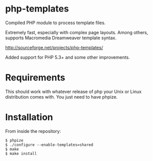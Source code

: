 # php-templates
Compiled PHP module to process template files.

Extremely fast, especially with complex page layouts.
Among others, supports Macromedia Dreamweaver template syntax.

http://sourceforge.net/projects/php-templates/

Added support for PHP 5.3+ and some other improvements.

Requirements
============
This should work with whatever release of php your Unix or Linux distribution comes with. You just need to have phpize.

Installation
============
From inside the repository:
```
$ phpize
$ ./configure --enable-templates=shared
$ make
$ make install
```
